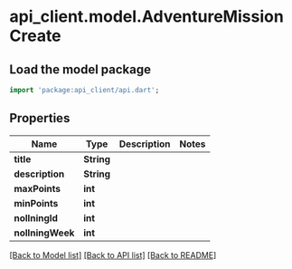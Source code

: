 # api_client.model.AdventureMissionCreate

## Load the model package
```dart
import 'package:api_client/api.dart';
```

## Properties
Name | Type | Description | Notes
------------ | ------------- | ------------- | -------------
**title** | **String** |  | 
**description** | **String** |  | 
**maxPoints** | **int** |  | 
**minPoints** | **int** |  | 
**nollningId** | **int** |  | 
**nollningWeek** | **int** |  | 

[[Back to Model list]](../README.md#documentation-for-models) [[Back to API list]](../README.md#documentation-for-api-endpoints) [[Back to README]](../README.md)


